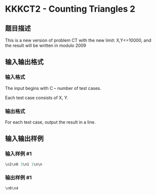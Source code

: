 # KKKCT2 - Counting Triangles 2

## 题目描述

This is a new version of problem CT with the new limit: X,Y<=10000, and the result will be written in modulo 2009

## 输入输出格式

### 输入格式

The input begins with C – number of test cases.

Each test case consists of X, Y.

### 输出格式

For each test case, output the result in a line.

## 输入输出样例

### 输入样例 #1

```cpp
\n2\n0 3\n1 1\n\n
```


### 输出样例 #1

```cpp
\n0\n4
```


